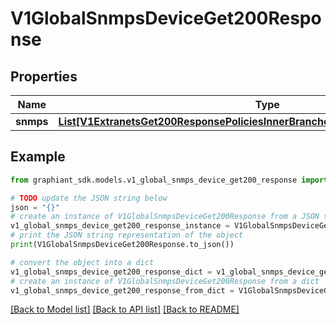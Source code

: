 # V1GlobalSnmpsDeviceGet200Response


## Properties

Name | Type | Description | Notes
------------ | ------------- | ------------- | -------------
**snmps** | [**List[V1ExtranetsGet200ResponsePoliciesInnerBranchesExcludedDevicesInnerSnmp]**](V1ExtranetsGet200ResponsePoliciesInnerBranchesExcludedDevicesInnerSnmp.md) |  | [optional] 

## Example

```python
from graphiant_sdk.models.v1_global_snmps_device_get200_response import V1GlobalSnmpsDeviceGet200Response

# TODO update the JSON string below
json = "{}"
# create an instance of V1GlobalSnmpsDeviceGet200Response from a JSON string
v1_global_snmps_device_get200_response_instance = V1GlobalSnmpsDeviceGet200Response.from_json(json)
# print the JSON string representation of the object
print(V1GlobalSnmpsDeviceGet200Response.to_json())

# convert the object into a dict
v1_global_snmps_device_get200_response_dict = v1_global_snmps_device_get200_response_instance.to_dict()
# create an instance of V1GlobalSnmpsDeviceGet200Response from a dict
v1_global_snmps_device_get200_response_from_dict = V1GlobalSnmpsDeviceGet200Response.from_dict(v1_global_snmps_device_get200_response_dict)
```
[[Back to Model list]](../README.md#documentation-for-models) [[Back to API list]](../README.md#documentation-for-api-endpoints) [[Back to README]](../README.md)


